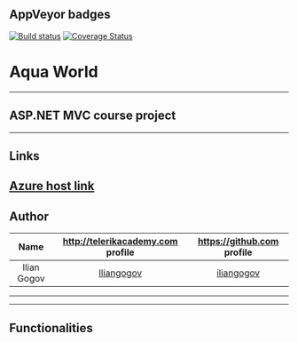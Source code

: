 ## AppVeyor badges
[![Build status](https://ci.appveyor.com/api/projects/status/k4b81dhasqmclpo2/branch/master?svg=true)](https://ci.appveyor.com/project/iliangogov/aquaworld/branch/master)
[![Coverage Status](https://coveralls.io/repos/github/AquaWorld/AquaWorld/badge.svg?branch=master)](https://coveralls.io/github/AquaWorld/AquaWorld?branch=master)
# Aqua World
-----------------------------------------------------------------------------------------------------------------------

## ASP.NET MVC course project 

-----------------------------------------------------------------------------------------------------------------------

## Links

[Azure host link](http://aquaworld.azurewebsites.net)
-----------------------------------------------------------------------------------------------------------------------

## Author

|Name           | http://telerikacademy.com profile                        |https://github.com profile                |
|:-------------:|:--------------------------------------------------------:|:----------------------------------------:|
|Ilian Gogov    |[Iliangogov](https://telerikacademy.com/Users/Iliangogov) |[iliangogov](https://github.com/iliangogov)|


-----------------------------------------------------------------------------------------------------------------------



-----------------------------------------------------------------------------------------------------------------------

## Functionalities
